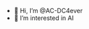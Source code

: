 - 👋 Hi, I’m @AC-DC4ever
- 👀 I’m interested in AI
  
<!---
AC-DC4ever/AC-DC4ever is a ✨ special ✨ repository because its `README.md` (this file) appears on your GitHub profile.
You can click the Preview link to take a look at your changes.
--->
